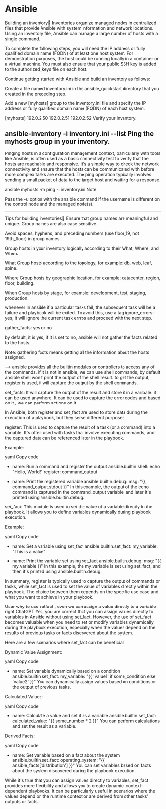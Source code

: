 # Ansible
Building an inventory
Inventories organize managed nodes in centralized files that provide Ansible with system information and network locations. Using an inventory file, Ansible can manage a large number of hosts with a single command.

To complete the following steps, you will need the IP address or fully qualified domain name (FQDN) of at least one host system. For demonstration purposes, the host could be running locally in a container or a virtual machine. You must also ensure that your public SSH key is added to the authorized_keys file on each host.

Continue getting started with Ansible and build an inventory as follows:

Create a file named inventory.ini in the ansible_quickstart directory that you created in the preceding step.

Add a new [myhosts] group to the inventory.ini file and specify the IP address or fully qualified domain name (FQDN) of each host system.

[myhosts]
192.0.2.50
192.0.2.51
192.0.2.52
Verify your inventory.

ansible-inventory -i inventory.ini --list
Ping the myhosts group in your inventory. 
-----------------------------------------------------
Pinging hosts in a configuration management context, particularly with tools like Ansible, is often used as a basic connectivity test to verify that the hosts are reachable and responsive. It's a simple way to check the network connectivity and ensure that the hosts can be communicated with before more complex tasks are executed. The ping operation typically involves sending a small packet of data to the target host and waiting for a response.


ansible myhosts -m ping -i inventory.ini
Note

Pass the -u option with the ansible command if the username is different on the control node and the managed node(s).


--------------------------------------------------------------------------------------------------------------------------------------

Tips for building inventories
Ensure that group names are meaningful and unique. Group names are also case sensitive.

Avoid spaces, hyphens, and preceding numbers (use floor_19, not 19th_floor) in group names.

Group hosts in your inventory logically according to their What, Where, and When.

What
Group hosts according to the topology, for example: db, web, leaf, spine.

Where
Group hosts by geographic location, for example: datacenter, region, floor, building.

When
Group hosts by stage, for example: development, test, staging, production.


whenever in ansible if a particular tasks fail, the subsequent task will be a failure and playbook will be exited.
To avoid this, use a tag ignore_errors: yes, it will ignore the current task errros and proceed with the next step.

gather_facts: yes or no

by default, it is yes, if it is set to no, ansible will not gather the facts related to the hosts.

Note: gathering facts means getting all the information about the hosts assigned.

--> ansible provides all the builtin modules or controllers to access any of the commands.
if it is not in ansible, we can use shell commands, by default ansible shell won't print the output of the shell result.
to get the output, register is used, it will capture the output by the shell commands.

set_facts:
It will capture the output of the result and store it in a varibale.
it can be used anywhere.
It can be used to capture the error codes and based on it , we can perform actions on it.




In Ansible, both register and set_fact are used to store data during the execution of a playbook, but they serve different purposes.

register: This is used to capture the result of a task (or a command) into a variable. It's often used with tasks that involve executing commands, and the captured data can be referenced later in the playbook.

Example:

yaml
Copy code
- name: Run a command and register the output
  ansible.builtin.shell: echo "Hello, World!"
  register: command_output

- name: Print the registered variable
  ansible.builtin.debug:
    msg: "{{ command_output.stdout }}"
In this example, the output of the echo command is captured in the command_output variable, and later it's printed using ansible.builtin.debug.

set_fact: This module is used to set the value of a variable directly in the playbook. It allows you to define variables dynamically during playbook execution.

Example:

yaml
Copy code
- name: Set a variable using set_fact
  ansible.builtin.set_fact:
    my_variable: "This is a value"

- name: Print the variable set using set_fact
  ansible.builtin.debug:
    msg: "{{ my_variable }}"
In this example, the my_variable is set using set_fact, and then it's printed using ansible.builtin.debug.

In summary, register is typically used to capture the output of commands or tasks, while set_fact is used to set the value of variables directly within the playbook. The choice between them depends on the specific use case and what you want to achieve in your playbook.


User
why to use setfact , even we can assign a value directly to a variable right
ChatGPT
Yes, you are correct that you can assign values directly to variables in Ansible without using set_fact. However, the use of set_fact becomes valuable when you need to set or modify variables dynamically during the playbook execution, especially when the values depend on the results of previous tasks or facts discovered about the system.

Here are a few scenarios where set_fact can be beneficial:

Dynamic Value Assignment:

yaml
Copy code
- name: Set variable dynamically based on a condition
  ansible.builtin.set_fact:
    my_variable: "{{ 'value1' if some_condition else 'value2' }}"
You can dynamically assign values based on conditions or the output of previous tasks.

Calculated Values:

yaml
Copy code
- name: Calculate a value and set it as a variable
  ansible.builtin.set_fact:
    calculated_value: "{{ some_number * 2 }}"
You can perform calculations and set the result as a variable.

Derived Facts:

yaml
Copy code
- name: Set variable based on a fact about the system
  ansible.builtin.set_fact:
    operating_system: "{{ ansible_facts['distribution'] }}"
You can set variables based on facts about the system discovered during the playbook execution.

While it's true that you can assign values directly to variables, set_fact provides more flexibility and allows you to create dynamic, context-dependent playbooks. It can be particularly useful in scenarios where the values depend on the runtime context or are derived from other tasks' outputs or facts.






